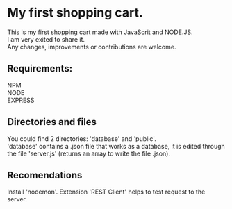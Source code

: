 
# My first shopping cart.

This is my first shopping cart made with JavaScrit and NODE.JS. <br>
I am very exited to share it. <br>
Any changes, improvements or contributions are welcome. 

## Requirements:

NPM <br>
NODE <br>
EXPRESS

## Directories and files

You could find 2 directories: 'database' and 'public'.<br>
'database' contains a .json file that works as a database, it is edited through the file 'server.js' (returns an array to write the file .json).

## Recomendations

Install 'nodemon'.
Extension 'REST Client' helps to test request to the server.

